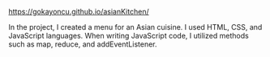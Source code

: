 https://gokayoncu.github.io/asianKitchen/

In the project, I created a menu for an Asian cuisine. I used HTML, CSS, and JavaScript languages. When writing JavaScript code, I utilized methods such as map, reduce, and addEventListener.
